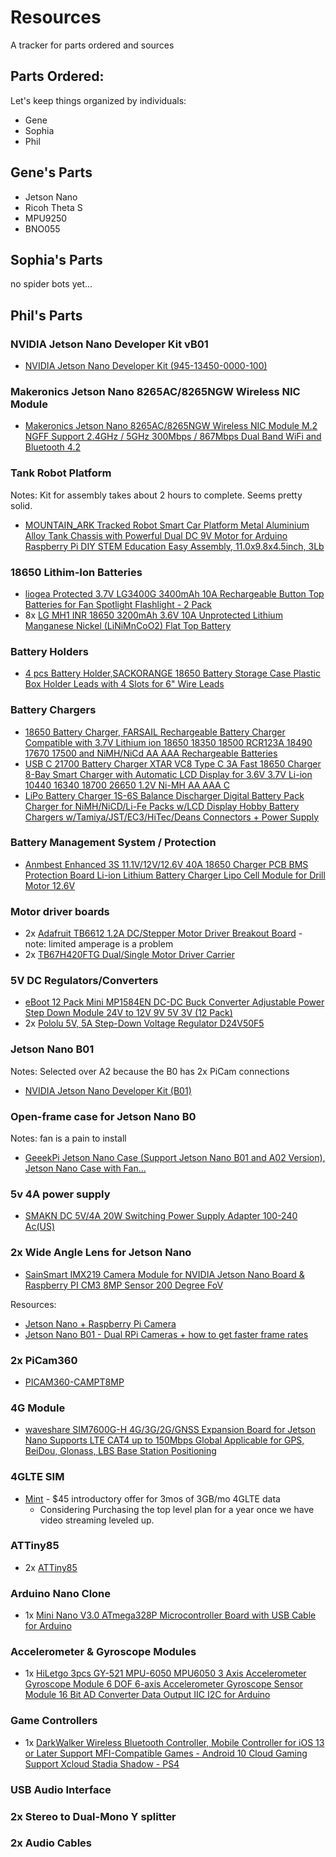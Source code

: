 # Resources

A tracker for parts ordered and sources

## Parts Ordered:

Let's keep things organized by individuals:

* Gene
* Sophia
* Phil

## Gene's Parts

* Jetson Nano
* Ricoh Theta S
* MPU9250
* BNO055

## Sophia's Parts

no spider bots yet...

## Phil's Parts

### NVIDIA Jetson Nano Developer Kit vB01

* [NVIDIA Jetson Nano Developer Kit (945-13450-0000-100)](https://www.amazon.com/gp/product/B084DSDDLT/)

### Makeronics Jetson Nano 8265AC/8265NGW Wireless NIC Module

* [Makeronics Jetson Nano 8265AC/8265NGW Wireless NIC Module M.2 NGFF Support 2.4GHz / 5GHz 300Mbps / 867Mbps Dual Band WiFi and Bluetooth 4.2](https://www.amazon.com/gp/product/B07X2NLL85/)

### Tank Robot Platform

Notes: Kit for assembly takes about 2 hours to complete. Seems pretty solid.

* [MOUNTAIN_ARK Tracked Robot Smart Car Platform Metal Aluminium Alloy Tank Chassis with Powerful Dual DC 9V Motor for Arduino Raspberry Pi DIY STEM Education Easy Assembly, 11.0x9.8x4.5inch, 3Lb](https://www.amazon.com/gp/product/B07JPL6MHR/)

### 18650 Lithim-Ion Batteries

* [liogea Protected 3.7V LG3400G 3400mAh 10A Rechargeable Button Top Batteries for Fan Spotlight Flashlight - 2 Pack](https://www.amazon.com/gp/product/B07YBTQSQL/)
* 8x [LG MH1 INR 18650 3200mAh 3.6V 10A Unprotected Lithium Manganese Nickel (LiNiMnCoO2) Flat Top Battery](https://www.batteryjunction.com/lg-mh1-18650-3200mah-battery.html)

### Battery Holders

* [4 pcs Battery Holder,SACKORANGE 18650 Battery Storage Case Plastic Box Holder Leads with 4 Slots for 6" Wire Leads](https://www.amazon.com/gp/product/B06XSHT9HC/)

### Battery Chargers

* [18650 Battery Charger, FARSAIL Rechargeable Battery Charger Compatible with 3.7V Lithium ion 18650 18350 18500 RCR123A 18490 17670 17500 and NiMH/NiCd AA AAA Rechargeable Batteries](https://www.amazon.com/gp/product/B077VVNYLY/)
* [USB C 21700 Battery Charger XTAR VC8 Type C 3A Fast 18650 Charger 8-Bay Smart Charger with Automatic LCD Display for 3.6V 3.7V Li-ion 10440 16340 18700 26650 1.2V Ni-MH AA AAA C](https://www.amazon.com/gp/product/B07ZSHFFHF/)
* [LiPo Battery Charger 1S-6S Balance Discharger Digital Battery Pack Charger for NiMH/NiCD/Li-Fe Packs w/LCD Display Hobby Battery Chargers w/Tamiya/JST/EC3/HiTec/Deans Connectors + Power Supply ](https://www.amazon.com/gp/product/B07P71CKFW/)

### Battery Management System / Protection

* [Anmbest Enhanced 3S 11.1V/12V/12.6V 40A 18650 Charger PCB BMS Protection Board Li-ion Lithium Battery Charger Lipo Cell Module for Drill Motor 12.6V](https://www.amazon.com/gp/product/B07RPW8MM6/)

### Motor driver boards

* 2x [Adafruit TB6612 1.2A DC/Stepper Motor Driver Breakout Board](https://www.amazon.com/gp/product/B00VY32VU4/) - note: limited amperage is a problem
* 2x [TB67H420FTG Dual/Single Motor Driver Carrier](https://www.pololu.com/product/2999)

### 5V DC Regulators/Converters

* [eBoot 12 Pack Mini MP1584EN DC-DC Buck Converter Adjustable Power Step Down Module 24V to 12V 9V 5V 3V (12 Pack)](https://www.amazon.com/gp/product/B01MQGMOKI/)
* 2x [Pololu 5V, 5A Step-Down Voltage Regulator D24V50F5](https://www.pololu.com/product/2851)

### Jetson Nano B01

Notes: Selected over A2 because the B0 has 2x PiCam connections

* [NVIDIA Jetson Nano Developer Kit (B01)](https://www.amazon.com/gp/product/B084DSDDLT/)

### Open-frame case for Jetson Nano B0

Notes: fan is a pain to install

* [GeeekPi Jetson Nano Case (Support Jetson Nano B01 and A02 Version), Jetson Nano Case with Fan...](https://www.amazon.com/gp/product/B07SXJHQD1/)

### 5v 4A power supply

* [SMAKN DC 5V/4A 20W Switching Power Supply Adapter 100-240 Ac(US)](https://www.amazon.com/gp/product/B01N4HYWAM/)

### 2x Wide Angle Lens for Jetson Nano

* [SainSmart IMX219 Camera Module for NVIDIA Jetson Nano Board & Raspberry PI CM3 8MP Sensor 200 Degree FoV ](https://www.amazon.com/SainSmart-IMX219-Camera-Module-Raspberry/dp/B07WR87J2W/)

Resources:

* [Jetson Nano + Raspberry Pi Camera](https://www.jetsonhacks.com/2019/04/02/jetson-nano-raspberry-pi-camera/)
* [Jetson Nano B01 - Dual RPi Cameras + how to get faster frame rates](https://www.youtube.com/watch?v=GQ3drRllX3I)

### 2x PiCam360

* [PICAM360-CAMPT8MP](https://store.picam360.com/#!/PICAM360-CAMPT8MP/p/87584243/category=0)

### 4G Module

* [waveshare SIM7600G-H 4G/3G/2G/GNSS Expansion Board for Jetson Nano Supports LTE CAT4 up to 150Mbps Global Applicable for GPS, BeiDou, Glonass, LBS Base Station Positioning](https://www.amazon.com/gp/product/B085MJD742/)

### 4GLTE SIM

* [Mint](https://www.mintmobile.com) - $45 introductory offer for 3mos of 3GB/mo 4GLTE data
	* Considering Purchasing the top level plan for a year once we have video streaming leveled up.

### ATTiny85

* 2x [ATTiny85](https://www.mouser.com/productdetail/microchip-technology-atmel/attiny85-20pu?qs=8jWQYweyg6NCiiaOb5GI9Q%3D%3D)

### Arduino Nano Clone

* 1x [Mini Nano V3.0 ATmega328P Microcontroller Board with USB Cable for Arduino](https://www.amazon.com/FTCBlock-ATmega328P-Microcontroller-Board-Arduino/dp/B07H31FS8J/)

### Accelerometer & Gyroscope Modules

* 1x [HiLetgo 3pcs GY-521 MPU-6050 MPU6050 3 Axis Accelerometer Gyroscope Module 6 DOF 6-axis Accelerometer Gyroscope Sensor Module 16 Bit AD Converter Data Output IIC I2C for Arduino](https://www.amazon.com/gp/product/)

### Game Controllers

* 1x [DarkWalker Wireless Bluetooth Controller, Mobile Controller for iOS 13 or Later Support MFI-Compatible Games - Android 10 Cloud Gaming Support Xcloud Stadia Shadow - PS4](https://www.amazon.com/gp/product/B088KF3Z9R/)

### USB Audio Interface

### 2x Stereo to Dual-Mono Y splitter

### 2x Audio Cables